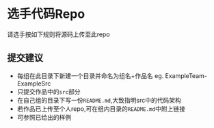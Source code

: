 # 选手代码Repo
请选手按如下规则将源码上传至此repo

## 提交建议
* 每组在此目录下新建一个目录并命名为组名+作品名 eg. ExampleTeam-ExampleSrc
* 只提交作品中的`src`部分
* 在自己组的目录下写一份`README.md`,大致指明src中的代码架构
* 若作品已上传至个人repo,可在组内目录的`README.md`中附上链接
* 可参照已给出的样例
